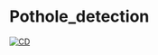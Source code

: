 # Pothole_detection

[![CD](https://github.com/happymonk-ai/Pothole_detection/actions/workflows/action.yml/badge.svg)](https://github.com/happymonk-ai/Pothole_detection/actions/workflows/action.yml)